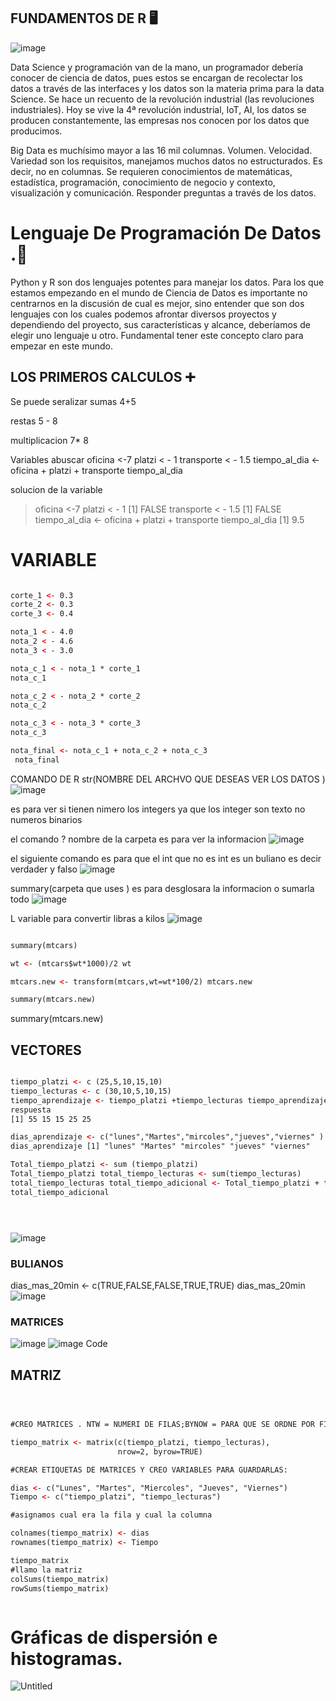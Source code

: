 ## FUNDAMENTOS DE R 🖥

![image](https://user-images.githubusercontent.com/72534486/216497556-8dc56fe7-c5d5-4897-96e6-815367fa7dfa.png)


Data Science y programación van de la mano, un programador debería conocer de ciencia de datos, pues estos se encargan de recolectar los datos a través de las interfaces y los datos son la materia prima para la data Science. Se hace un recuento de la revolución industrial (las revoluciones industriales). Hoy se vive la 4ª revolución industrial, IoT, AI, los datos se producen constantemente, las empresas nos conocen por los datos que producimos.

Big Data es muchísimo mayor a las 16 mil columnas. Volumen. Velocidad. Variedad son los requisitos, manejamos muchos datos no estructurados. Es decir, no en columnas. Se requieren conocimientos de matemáticas, estadística, programación, conocimiento de negocio y contexto, visualización y comunicación. Responder preguntas a través de los datos.

# Lenguaje De Programación De Datos .🦾

Python y R son dos lenguajes potentes para manejar los datos. Para los que estamos empezando en el mundo de Ciencia de Datos es importante no centrarnos en la discusión de cual es mejor, sino entender que son dos lenguajes con los cuales podemos afrontar diversos proyectos y dependiendo del proyecto, sus características y alcance, deberíamos de elegir uno lenguaje u otro. Fundamental tener este concepto claro para empezar en este mundo.

## LOS PRIMEROS CALCULOS  ➕  
Se puede seralizar sumas 
4+5


restas 
5 - 8

multiplicacion 
7* 8

Variables abuscar 
oficina <-7
platzi < - 1 
transporte < - 1.5
tiempo_al_dia <- oficina + platzi + transporte
tiempo_al_dia

solucion de la variable 

> oficina <-7
> platzi < - 1 
[1] FALSE
> transporte < - 1.5
[1] FALSE
> tiempo_al_dia <- oficina + platzi + transporte
> tiempo_al_dia
[1] 9.5


# VARIABLE 
```html

corte_1 <- 0.3 
corte_2 <- 0.3 
corte_3 <- 0.4

nota_1 < - 4.0 
nota_2 < - 4.6 
nota_3 < - 3.0

nota_c_1 < - nota_1 * corte_1 
nota_c_1

nota_c_2 < - nota_2 * corte_2 
nota_c_2

nota_c_3 < - nota_3 * corte_3 
nota_c_3

nota_final <- nota_c_1 + nota_c_2 + nota_c_3
 nota_final


```



COMANDO DE R 
str(NOMBRE DEL ARCHVO  QUE DESEAS VER LOS DATOS )
![image](https://user-images.githubusercontent.com/72534486/211956509-61a75c3d-357f-4b8f-b9f1-c983da125995.png)

es para ver si tienen nimero los integers ya que los integer son texto no numeros binarios 

el comando
? nombre de la carpeta es para ver la informacion 
![image](https://user-images.githubusercontent.com/72534486/211957193-7376f92f-c771-4da7-af5c-443eb3fc2746.png)

el siguiente comando es para que el int que no es int es un buliano es decir verdader y falso 
![image](https://user-images.githubusercontent.com/72534486/211958037-c6f818b2-33ca-4c1f-8391-6c094d88bbda.png)

summary(carpeta que uses ) es para desglosara la informacion o sumarla todo 
![image](https://user-images.githubusercontent.com/72534486/211958608-9ff21e62-93e7-46ac-bc3c-b5800f97f63a.png)

L variable para convertir  libras a kilos 
![image](https://user-images.githubusercontent.com/72534486/211960380-d3069eba-d451-4db1-9dc5-e8100a9072e3.png)



```html

summary(mtcars)

wt <- (mtcars$wt*1000)/2 wt

mtcars.new <- transform(mtcars,wt=wt*100/2) mtcars.new

summary(mtcars.new)

```


summary(mtcars.new)

## VECTORES 



```html

tiempo_platzi <- c (25,5,10,15,10) 
tiempo_lecturas <- c (30,10,5,10,15) 
tiempo_aprendizaje <- tiempo_platzi +tiempo_lecturas tiempo_aprendizaje 
respuesta 
[1] 55 15 15 25 25

dias_aprendizaje <- c("lunes","Martes","mircoles","jueves","viernes" )
dias_aprendizaje [1] "lunes" "Martes" "mircoles" "jueves" "viernes"

Total_tiempo_platzi <- sum (tiempo_platzi) 
Total_tiempo_platzi total_tiempo_lecturas <- sum(tiempo_lecturas) 
total_tiempo_lecturas total_tiempo_adicional <- Total_tiempo_platzi + total_tiempo_lecturas 
total_tiempo_adicional





```



![image](https://user-images.githubusercontent.com/72534486/212226602-10862d1c-7e81-4319-b863-e9329a8fc840.png)

### BULIANOS

dias_mas_20min <- c(TRUE,FALSE,FALSE,TRUE,TRUE)
dias_mas_20min
![image](https://user-images.githubusercontent.com/72534486/212226840-e0929df6-b537-45e5-ac71-51f530a66267.png)

### MATRICES 

![image](https://user-images.githubusercontent.com/72534486/212231124-6f80fcd8-d2b6-40de-aa8a-5c676b252ba7.png)
![image](https://user-images.githubusercontent.com/72534486/212231158-7d791cac-93d9-4974-9a96-6f6171c04262.png)
Code

## MATRIZ 

```html



#CREO MATRICES . NTW = NUMERI DE FILAS;BYNOW = PARA QUE SE ORDNE POR FILAS 

tiempo_matrix <- matrix(c(tiempo_platzi, tiempo_lecturas),
                        nrow=2, byrow=TRUE)

#CREAR ETIQUETAS DE MATRICES Y CREO VARIABLES PARA GUARDARLAS:

dias <- c("Lunes", "Martes", "Miercoles", "Jueves", "Viernes")
Tiempo <- c("tiempo_platzi", "tiempo_lecturas")

#asignamos cual era la fila y cual la columna 

colnames(tiempo_matrix) <- dias
rownames(tiempo_matrix) <- Tiempo

tiempo_matrix
#llamo la matriz
colSums(tiempo_matrix)
rowSums(tiempo_matrix)



```

 # Gráficas de dispersión e histogramas. 


![Untitled](https://s3-us-west-2.amazonaws.com/secure.notion-static.com/7063dc6b-1ee2-4bc7-afbb-019fe7a20ac4/Untitled.png)

























